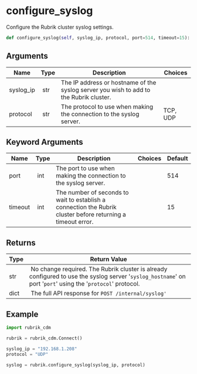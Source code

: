 # configure_syslog

Configure the Rubrik cluster syslog settings.

```py
def configure_syslog(self, syslog_ip, protocol, port=514, timeout=15):
```

## Arguments

| Name        | Type | Description                                                                 | Choices |
|-------------|------|-----------------------------------------------------------------------------|---------|
| syslog_ip  | str | The IP address or hostname of the syslog server you wish to add to the Rubrik cluster. |  |
| protocol  | str | The protocol to use when making the connection to the syslog server.  | TCP, UDP |

## Keyword Arguments

| Name        | Type | Description                                                                 | Choices | Default |
|-------------|------|-----------------------------------------------------------------------------|---------|---------|
| port  | int | The port to use when making the connection to the syslog server.  |  | 514 |
| timeout  | int | The number of seconds to wait to establish a connection the Rubrik cluster before returning a timeout error.  |  | 15 |

## Returns

| Type | Return Value                                                                                  |
|------|-----------------------------------------------------------------------------------------------|
| str | No change required. The Rubrik cluster is already configured to use the syslog server '`syslog_hostname`' on port '`port`' using the '`protocol`' protocol. |
| dict | The full API response for `POST /internal/syslog'` |



## Example

```py
import rubrik_cdm

rubrik = rubrik_cdm.Connect()

syslog_ip = "192.168.1.208"
protocol = "UDP"

syslog = rubrik.configure_syslog(syslog_ip, protocol)

```
